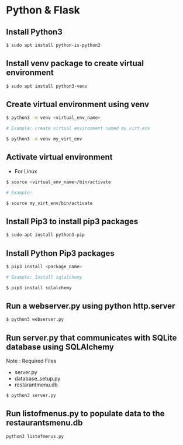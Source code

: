 # Python & Flask
## Install Python3
```bash 
$ sudo apt install python-is-python3
```

## Install venv package to create virtual environment
```bash 
$ sudo apt install python3-venv
```

## Create virtual environment using venv
```bash
$ python3 -m venv <virtual_env_name>

# Example: create virtual environment named my_virt_env

$ python3 -m venv my_virt_env
```

## Activate virtual environment
- For Linux
```bash
$ source <virtual_env_name>/bin/activate

# Example:

$ source my_virt_env/bin/activate
```

## Install Pip3 to install pip3 packages
```bash 
$ sudo apt install python3-pip
```


## Install Python Pip3 packages
```bash 
$ pip3 install <package_name>

# Example: Install sqlalchemy 

$ pip3 install sqlalchemy 
```

## Run a webserver.py using python http.server
```bash
$ python3 webserver.py
```

## Run server.py that communicates with SQLite database using SQLAlchemy
Note : Required Files
- server.py
- database_setup.py
- restarantmenu.db
```bash
$ python3 server.py
```

## Run listofmenus.py to populate data to the restaurantsmenu.db 
```bash
python3 listofmenus.py
```
